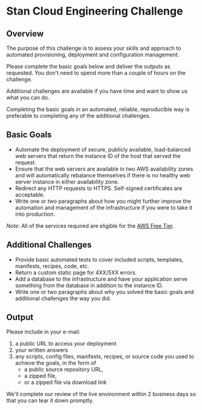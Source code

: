 # Stan Cloud Engineering Challenge

## Overview

The purpose of this challenge is to assess your skills and approach to automated provisioning, deployment and configuration management.

Please complete the basic goals below and deliver the outputs as requested. You don't need to spend more than a couple of hours on the challenge.

Additional challenges are available if you have time and want to show us what you can do.

Completing the basic goals in an automated, reliable, reproducible way is preferable to completing any of the additional challenges.

## Basic Goals

* Automate the deployment of secure, publicly available, load-balanced web servers that return the instance ID of the host that served the request.
* Ensure that the web servers are available in two AWS availability zones and will automatically rebalance themselves if there is no healthy web server instance in either availability zone.
* Redirect any HTTP requests to HTTPS. Self-signed certificates are acceptable.
* Write one or two paragraphs about how you might further improve the automation and management of the infrastructure if you were to take it into production.

*Note:* All of the services required are eligible for the [AWS Free Tier](https://aws.amazon.com/free/).

## Additional Challenges

* Provide basic automated tests to cover included scripts, templates, manifests, recipes, code, etc.
* Return a custom static page for 4XX/5XX errors.
* Add a database to the infrastructure and have your application serve something from the database in addition to the instance ID.
* Write one or two paragraphs about why you solved the basic goals and additional challenges the way you did.

## Output

Please include in your e-mail:

1. a public URL to access your deployment
1. your written answers
1. any scripts, config files, manifests, recipes, or source code you used to achieve the goals, in the form of
    * a public source repository URL,
    * a zipped file,
    * or a zipped file via download link

We'll complete our review of the live environment within 2 business days so that you can tear it down promptly.
